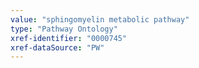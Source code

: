 ```yaml
---
value: "sphingomyelin metabolic pathway"
type: "Pathway Ontology"
xref-identifier: "0000745"
xref-dataSource: "PW"
---
```

